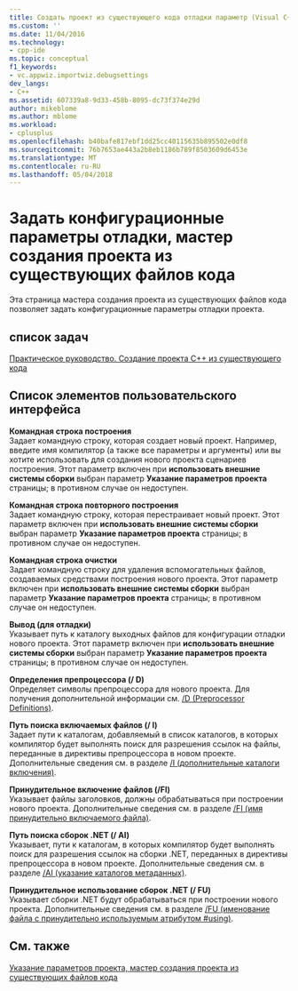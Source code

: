 ```yaml
---
title: Создать проект из существующего кода отладки параметр (Visual C++) | Документы Microsoft
ms.custom: ''
ms.date: 11/04/2016
ms.technology:
- cpp-ide
ms.topic: conceptual
f1_keywords:
- vc.appwiz.importwiz.debugsettings
dev_langs:
- C++
ms.assetid: 607339a8-9d33-458b-8095-dc73f374e29d
author: mikeblome
ms.author: mblome
ms.workload:
- cplusplus
ms.openlocfilehash: b40bafe817ebf1dd25cc40115635b895502e0df8
ms.sourcegitcommit: 76b7653ae443a2b8eb1186b789f8503609d6453e
ms.translationtype: MT
ms.contentlocale: ru-RU
ms.lasthandoff: 05/04/2018
---
```

# <a name="specify-debug-configuration-settings-create-new-project-from-existing-code-files-wizard"></a>Задать конфигурационные параметры отладки, мастер создания проекта из существующих файлов кода
Эта страница мастера создания проекта из существующих файлов кода позволяет задать конфигурационные параметры отладки проекта.  
  
## <a name="task-list"></a>список задач  
 [Практическое руководство. Создание проекта C++ из существующего кода](../ide/how-to-create-a-cpp-project-from-existing-code.md)  
  
## <a name="uielement-list"></a>Список элементов пользовательского интерфейса  
 **Командная строка построения**  
 Задает командную строку, которая создает новый проект. Например, введите имя компилятор (а также все параметры и аргументы) или вы хотите использовать для создания нового проекта сценариев построения. Этот параметр включен при **использовать внешние системы сборки** выбран параметр **Указание параметров проекта** страницы; в противном случае он недоступен.  
  
 **Командная строка повторного построения**  
 Задает командную строку, которая перестраивает новый проект. Этот параметр включен при **использовать внешние системы сборки** выбран параметр **Указание параметров проекта** страницы; в противном случае он недоступен.  
  
 **Командная строка очистки**  
 Задает командную строку для удаления вспомогательных файлов, создаваемых средствами построения нового проекта. Этот параметр включен при **использовать внешние системы сборки** выбран параметр **Указание параметров проекта** страницы; в противном случае он недоступен.  
  
 **Вывод (для отладки)**  
 Указывает путь к каталогу выходных файлов для конфигурации отладки нового проекта. Этот параметр включен при **использовать внешние системы сборки** выбран параметр **Указание параметров проекта** страницы; в противном случае он недоступен.  
  
 **Определения препроцессора (/ D)**  
 Определяет символы препроцессора для нового проекта. Для получения дополнительной информации см. [/D (Preprocessor Definitions)](../build/reference/d-preprocessor-definitions.md).  
  
 **Путь поиска включаемых файлов (/ I)**  
 Задает пути к каталогам, добавляемый в список каталогов, в которых компилятор будет выполнять поиск для разрешения ссылок на файлы, переданные в директивы препроцессора в новом проекте. Дополнительные сведения см. в разделе [/I (дополнительные каталоги включения)](../build/reference/i-additional-include-directories.md).  
  
 **Принудительное включение файлов (/FI)**  
 Указывает файлы заголовков, должны обрабатываться при построении нового проекта. Дополнительные сведения см. в разделе [/FI (имя принудительно включаемого файла)](../build/reference/fi-name-forced-include-file.md).  
  
 **Путь поиска сборок .NET (/ AI)**  
 Указывает, пути к каталогам, в которых компилятор будет выполнять поиск для разрешения ссылок на сборки .NET, переданных в директивы препроцессора в новом проекте. Дополнительные сведения см. в разделе [/AI (указание каталогов метаданных)](../build/reference/ai-specify-metadata-directories.md).  
  
 **Принудительное использование сборок .NET (/ FU)**  
 Указывает сборки .NET будут обрабатываться при построении нового проекта. Дополнительные сведения см. в разделе [/FU (именование файла с принудительно используемым атрибутом #using)](../build/reference/fu-name-forced-hash-using-file.md).  
  
## <a name="see-also"></a>См. также  
 [Указание параметров проекта, мастер создания проекта из существующих файлов кода](../ide/specify-project-settings-create-new-project-from-existing-code-files-wizard.md)
